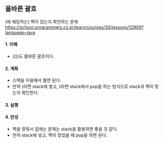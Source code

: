 ## 올바른 괄호
(에 해당하는) 짝이 있는지 확인하는 문제
https://school.programmers.co.kr/learn/courses/30/lessons/12909?language=java

#### 1. 이해
- (())도 올바른 괄호이다.

#### 2. 계획
- 스택을 이용해서 풀면 된다.
- 만약 (라면 stack에 쌓고, )라면 stack에서 pop을 하는 방식으로 stack과 짝이 맞는지 확인한다.

#### 3. 실행

#### 4. 반성
- 짝을 맞춰서 없애는 문제는 stack을 활용하면 좋을 것 같다.
- 먼저 stack에 넣고, 짝이 맞았을 때 pop을 하면 된다.
